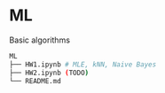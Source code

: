 # ML
Basic algorithms

```bash
ML
├── HW1.ipynb # MLE, kNN, Naive Bayes
├── HW2.ipynb (TODO)
└── README.md
```
